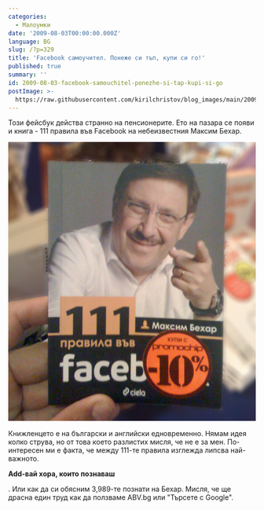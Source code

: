 ```yaml
---
categories:
  - Малоумки
date: '2009-08-03T00:00:00.000Z'
language: BG
slug: /?p=329
title: 'Facebook самоучител. Понеже си тъп, купи си го!'
published: true
summary: ''
id: 2009-08-03-facebook-samouchitel-ponezhe-si-tap-kupi-si-go
postImage: >-
  https://raw.githubusercontent.com/kirilchristov/blog_images/main/2009/08/IMG_0591-copy.jpg
---
```


Този фейсбук действа странно на пенсионерите. Ето на пазара се появи и книга - 111 правила във Facebook на небеизвестния Максим Бехар. 

![IMG_0591 copy](https://raw.githubusercontent.com/kirilchristov/blog_images/main/2009/08/IMG_0591-copy.jpg)

 Книжленцето е на български и английски едновременно. Нямам идея колко струва, но от това което разлистих мисля, че не е за мен. По-интересен ми е факта, че между 111-те правила изглежда липсва най-важното. 

**Add-вай хора, които познаваш**

. Или как да си обясним 3,989-те познати на Бехар. Мисля, че ще драсна един труд как да ползваме ABV.bg или "Търсете с Google".
